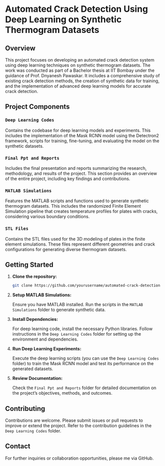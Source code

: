 # Automated Crack Detection Using Deep Learning on Synthetic Thermogram Datasets

## Overview

This project focuses on developing an automated crack detection system using deep learning techniques on synthetic thermogram datasets. The work was conducted as part of a Bachelor thesis at IIT Bombay under the guidance of Prof. Dnyanesh Pawaskar. It includes a comprehensive study of existing crack detection methods, the creation of synthetic data for training, and the implementation of advanced deep learning models for accurate crack detection.

## Project Components

### `Deep Learning Codes`

Contains the codebase for deep learning models and experiments. This includes the implementation of the Mask RCNN model using the Detectron2 framework, scripts for training, fine-tuning, and evaluating the model on the synthetic datasets.

### `Final Ppt and Reports`

Includes the final presentation and reports summarizing the research, methodology, and results of the project. This section provides an overview of the entire project, including key findings and contributions.

### `MATLAB Simulations`

Features the MATLAB scripts and functions used to generate synthetic thermogram datasets. This includes the randomized Finite Element Simulation pipeline that creates temperature profiles for plates with cracks, considering various boundary conditions.

### `STL Files`

Contains the STL files used for the 3D modeling of plates in the finite element simulations. These files represent different geometries and crack configurations for generating diverse thermogram datasets.

## Getting Started

1. **Clone the repository:**

   ```bash
   git clone https://github.com/yourusername/automated-crack-detection.git
   ```

2. **Setup MATLAB Simulations:**

   Ensure you have MATLAB installed. Run the scripts in the `MATLAB Simulations` folder to generate synthetic data.

3. **Install Dependencies:**

   For deep learning code, install the necessary Python libraries. Follow instructions in the `Deep Learning Codes` folder for setting up the environment and dependencies.

4. **Run Deep Learning Experiments:**

   Execute the deep learning scripts (you can use the `Deep Learning Codes` folder) to train the Mask RCNN model and test its performance on the generated datasets.

5. **Review Documentation:**

   Check the `Final Ppt and Reports` folder for detailed documentation on the project’s objectives, methods, and outcomes.

## Contributing

Contributions are welcome. Please submit issues or pull requests to improve or extend the project. Refer to the contribution guidelines in the `Deep Learning Codes` folder.


## Contact

For further inquiries or collaboration opportunities, please me via GitHub. 
